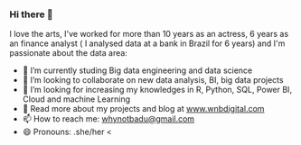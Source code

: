 ### Hi there 👋

I love the arts, I've worked for more than 10 years as an actress, 6 years as an finance analyst ( I analysed data at a bank in Brazil for 6 years) and I'm passionate about the data area:
- 🌱 I’m currently studing Big data engineering and data science
- 👯 I’m looking to collaborate on new data analysis, BI, big data projects
- 🤔 I’m looking for increasing my knowledges in R, Python, SQL, Power BI, Cloud and machine Learning 
- 🌱 Read more about my projects and blog at www.wnbdigital.com
- 📫 How to reach me: whynotbadu@gmail.com
- 😄 Pronouns: .she/her
<

